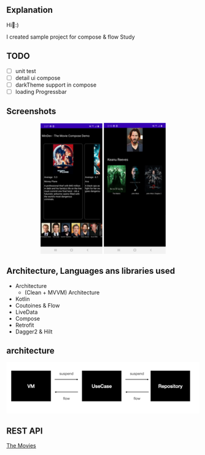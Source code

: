 Explanation
----------------- 

Hi👋:)

I created sample project for compose & flow Study


TODO
----------------- 

- [ ] unit test
- [ ] detail ui compose
- [ ] darkTheme support in compose
- [ ] loading Progressbar

Screenshots
----------------- 
<p align="center">
<img src="https://github.com/mkw8263/TheMovie-Compose-Flow/blob/master/compose_movie%20(1).png" width="32%"/>
<img src="https://github.com/mkw8263/TheMovie-Compose-Flow/blob/master/compose_person.png" width="32%"/>
</p>

Architecture, Languages ans libraries used
----------------- 
- Architecture
  - (Clean + MVVM) Architecture
- Kotlin
- Coutoines & Flow
- LiveData
- Compose
- Retrofit
- Dagger2 & Hilt


architecture
-----------------
![image](https://github.com/mkw8263/TheMovie-Compose-Flow/blob/master/Screen%20Shot%202020-09-27%20at%202.04.34%20PM.png)

REST API
----------------- 
[The Movies](https://developers.themoviedb.org/3)


